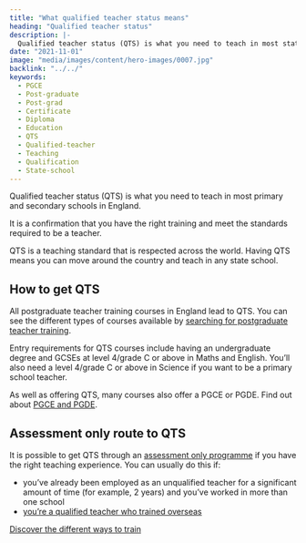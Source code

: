```yaml
---
title: "What qualified teacher status means"
heading: "Qualified teacher status"
description: |-
  Qualified teacher status (QTS) is what you need to teach in most state schools in England. Find out how to get QTS and the different routes available.
date: "2021-11-01"
image: "media/images/content/hero-images/0007.jpg"
backlink: "../../"
keywords:
  - PGCE
  - Post-graduate
  - Post-grad
  - Certificate
  - Diploma
  - Education
  - QTS
  - Qualified-teacher
  - Teaching
  - Qualification
  - State-school
---
```


Qualified teacher status (QTS) is what you need to teach in most primary and secondary schools in England.

It is a confirmation that you have the right training and meet the standards required to be a teacher.

QTS is a teaching standard that is respected across the world. Having QTS means you can move around the country and teach in any state school.

## How to get QTS

All postgraduate teacher training courses in England lead to QTS. You can see the different types of courses available by [searching for postgraduate teacher training](https://www.gov.uk/find-postgraduate-teacher-training-courses).

Entry requirements for QTS courses include having an undergraduate degree and GCSEs at level 4/grade C or above in Maths and English. You’ll also need a level 4/grade C or above
in Science if you want to be a primary school teacher.

As well as offering QTS, many courses also offer a PGCE or PGDE. Find out about [PGCE and PGDE](/what-is-a-pgce).

## Assessment only route to QTS

It is possible to get QTS through an [assessment only programme](/assessment-only-providers) if you have the right teaching experience. You can usually do this if:

* you’ve already been employed as an unqualified teacher for a significant amount of time (for example, 2 years) and you’ve worked in more than one school
* [you’re a qualified teacher who trained overseas](https://www.gov.uk/government/publications/apply-for-qualified-teacher-status-qts-if-you-teach-outside-the-uk)

<a href="/train-to-be-a-teacher" class="button">Discover the different ways to train</a>
